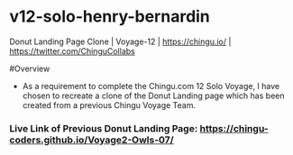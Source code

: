 # v12-solo-henry-bernardin
Donut Landing Page Clone  | Voyage-12 | https://chingu.io/ | https://twitter.com/ChinguCollabs

#Overview
- As a requirement to complete the Chingu.com 12 Solo Voyage, I have chosen to recreate a clone of the Donut Landing page which has been created from a previous Chingu Voyage Team. 

### Live Link of Previous Donut Landing Page: https://chingu-coders.github.io/Voyage2-Owls-07/
